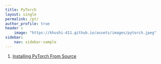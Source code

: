 ```yaml
---
title: PyTorch
layout: single
permalink: /pt/
author_profile: true
header :
    image: "https://khushi-411.github.io/assets/images/pytorch.jpeg"
sidebar:
    nav: sidebar-sample
---
```


1. [Installing PyTorch From Source](https://github.com/khushi-411/khushi-411.github.io/blob/master/_posts/2021-07-25-Intalling_PyTorch.md)
